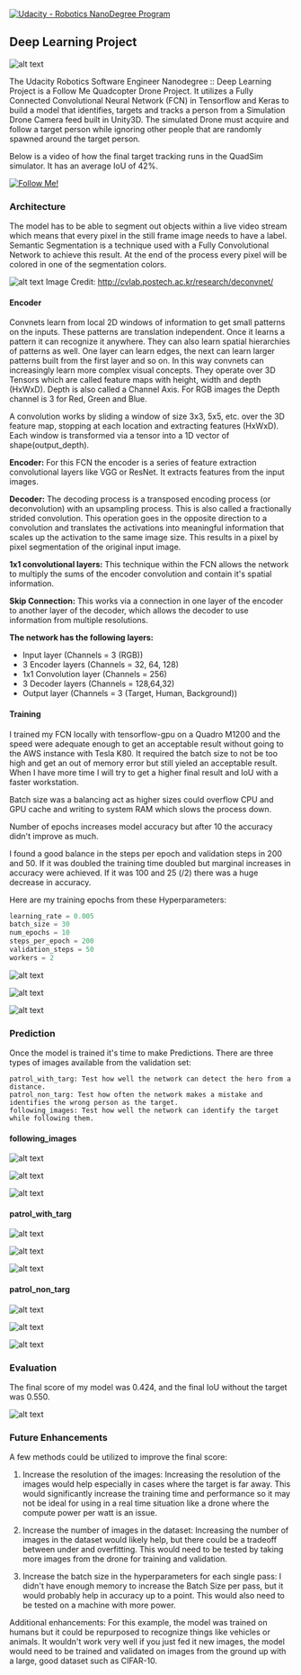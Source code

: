 [![Udacity - Robotics NanoDegree Program](https://s3-us-west-1.amazonaws.com/udacity-robotics/Extra+Images/RoboND_flag.png)](https://www.udacity.com/robotics)

## Deep Learning Project ##

[image_0]: ./docs/misc/sim_screenshot.png
![alt text][image_0] 


The Udacity Robotics Software Engineer Nanodegree :: Deep Learning Project is a Follow Me Quadcopter Drone Project. It utilizes a Fully Connected Convolutional Neural Network (FCN) in Tensorflow and Keras to build a model that identifies, targets and tracks a person from a Simulation Drone Camera feed built in Unity3D. The simulated Drone must acquire and follow a target person while ignoring other people that are randomly spawned around the target person.

Below is a video of how the final target tracking runs in the QuadSim simulator. It has an average IoU of 42%.

[![Follow Me!](./images/youtube_screen.jpg)](https://www.youtube.com/watch?v=LM8i6oglozw)

### Architecture ###

The model has to be able to segment out objects within a live video stream which means that every pixel in the still frame image needs to have a label. Semantic Segmentation is a technique used with a Fully Convolutional Network to achieve this result. At the end of the process every pixel will be colored in one of the segmentation colors.


[image_5]: ./images/FCN.png
![alt text][image_5]
Image Credit: http://cvlab.postech.ac.kr/research/deconvnet/



#### Encoder ####
Convnets learn from local 2D windows of information to get small patterns on the inputs. These patterns are translation independent. Once it learns a pattern it can recognize it anywhere. They can also learn spatial hierarchies of patterns as well. One layer can learn edges, the next can learn larger patterns built from the first layer and so on. In this way convnets can increasingly learn more complex visual concepts. They operate over 3D Tensors which are called feature maps with height, width and depth (HxWxD). Depth is also called a Channel Axis. For RGB images the Depth channel is 3 for Red, Green and Blue.

A convolution works by sliding a window of size 3x3, 5x5, etc. over the 3D feature map, stopping at each location and extracting features (HxWxD). Each window is transformed via a tensor into a 1D vector of shape(output_depth).

**Encoder:** For this FCN the encoder is a series of feature extraction convolutional layers like VGG or ResNet. It extracts features from the input images.

**Decoder:** The decoding process is a transposed encoding process (or deconvolution) with an upsampling process. This is also called a fractionally strided convolution. This operation goes in the opposite direction to a convolution and translates the activations into meaningful information that scales up the activation to the same image size. This results in a pixel by pixel segmentation of the original input image.

**1x1 convolutional layers:** This technique within the FCN allows the network to multiply the sums of the encoder convolution and contain it's spatial information.

**Skip Connection:** This works via a connection in one layer of the encoder to another layer of the decoder, which allows the decoder to use information from multiple resolutions.

**The network has the following layers:**

 * Input layer (Channels = 3 (RGB))
 * 3 Encoder layers (Channels = 32, 64, 128)
 * 1x1 Convolution layer (Channels = 256)
 * 3 Decoder layers (Channels = 128,64,32)
 * Output layer (Channels = 3 (Target, Human, Background))


#### Training ####

I trained my FCN locally with tensorflow-gpu on a Quadro M1200 and the speed were adequate enough to get an acceptable result without going to the AWS instance with Tesla K80. It required the batch size to not be too high and get an out of memory error but still yieled an acceptable result. When I have more time I will try to get a higher final result and IoU with a faster workstation.

Batch size was a balancing act as higher sizes could overflow CPU and GPU cache and writing to system RAM which slows the process down.

Number of epochs increases model accuracy but after 10 the accuracy didn't improve as much.

I found a good balance in the steps per epoch and validation steps in 200 and 50. If it was doubled the training time doubled but marginal increases in accuracy were achieved. If it was 100 and 25 (/2) there was a huge decrease in accuracy.

Here are my training epochs from these Hyperparameters:

```python
learning_rate = 0.005
batch_size = 30
num_epochs = 10
steps_per_epoch = 200
validation_steps = 50
workers = 2
```

[image_2]: ./images/sem_seg_epochs_01.jpg
![alt text][image_2]

[image_3]: ./images/sem_seg_epochs_02.jpg
![alt text][image_3]

[image_4]: ./images/sem_seg_epochs_03.jpg
![alt text][image_4]


### Prediction ###

Once the model is trained it's time to make Predictions. There are three types of images available from the validation set:

```
patrol_with_targ: Test how well the network can detect the hero from a distance.
patrol_non_targ: Test how often the network makes a mistake and identifies the wrong person as the target.
following_images: Test how well the network can identify the target while following them.
```

#### following_images ####

[image_6]: ./images/following_01.png
![alt text][image_6]

[image_7]: ./images/following_02.png
![alt text][image_7]

[image_8]: ./images/following_03.png
![alt text][image_8]

#### patrol_with_targ ####

[image_9]: ./images/following_withtarget_01.png
![alt text][image_9]

[image_10]: ./images/following_withtarget_02.png
![alt text][image_10]

[image_11]: ./images/following_withtarget_03.png
![alt text][image_11]

#### patrol_non_targ ####

[image_12]: ./images/following_notarget_01.png
![alt text][image_12]

[image_13]: ./images/following_notarget_02.png
![alt text][image_13]

[image_14]: ./images/following_notarget_03.png
![alt text][image_14]


### Evaluation ###

The final score of my model was 0.424, and the final IoU without the target was 0.550.

[image_15]: ./images/evaluation.jpg
![alt text][image_15]

### Future Enhancements ###

A few methods could be utilized to improve the final score:

1. Increase the resolution of the images: Increasing the resolution of the images would help especially in cases where the target is far away. This would significantly increase the training time and performance so it may not be ideal for using in a real time situation like a drone where the compute power per watt is an issue.

2. Increase the number of images in the dataset: Increasing the number of images in the dataset would likely help, but there could be a tradeoff between under and overfitting. This would need to be tested by taking more images from the drone for training and validation.

3. Increase the batch size in the hyperparameters for each single pass: I didn't have enough memory to increase the Batch Size per pass, but it would probably help in accuracy up to a point. This would also need to be tested on a machine with more power.

Additional enhancements: For this example, the model was trained on humans but it could be repurposed to recognize things like vehicles or animals. It wouldn't work very well if you just fed it new images, the model would need to be trained and validated on images from the ground up with a large, good dataset such as CIFAR-10.
